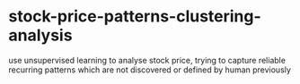 # stock-price-patterns-clustering-analysis
use unsupervised learning to analyse stock price, trying to capture reliable recurring patterns which are not discovered or defined by human previously
